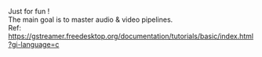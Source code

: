 Just for fun !<br>
The main goal is to master audio & video pipelines.<br>
Ref: https://gstreamer.freedesktop.org/documentation/tutorials/basic/index.html?gi-language=c
